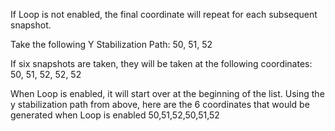 If Loop is not enabled, the final coordinate will repeat for each subsequent snapshot.  

Take the following Y Stabilization Path:
50, 51, 52

If six snapshots are taken, they will be taken at the following coordinates:
50, 51, 52, 52, 52

When Loop is enabled, it will start over at the beginning of the list.  Using the y stabilization path from above, here are the 6 coordinates that would be generated when Loop is enabled
50,51,52,50,51,52

